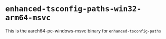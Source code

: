 # `enhanced-tsconfig-paths-win32-arm64-msvc`

This is the aarch64-pc-windows-msvc binary for `enhanced-tsconfig-paths`
